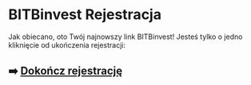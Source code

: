 # BITBinvest Rejestracja

Jak obiecano, oto Twój najnowszy link BITBinvest! Jesteś tylko o jedno kliknięcie od ukończenia rejestracji:

## ➡️ [Dokończ rejestrację](https://tinyurl.com/5y3sjpyr)